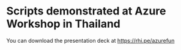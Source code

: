 # Scripts demonstrated at Azure Workshop in Thailand
You can download the presentation deck at https://rhi.pe/azurefun
